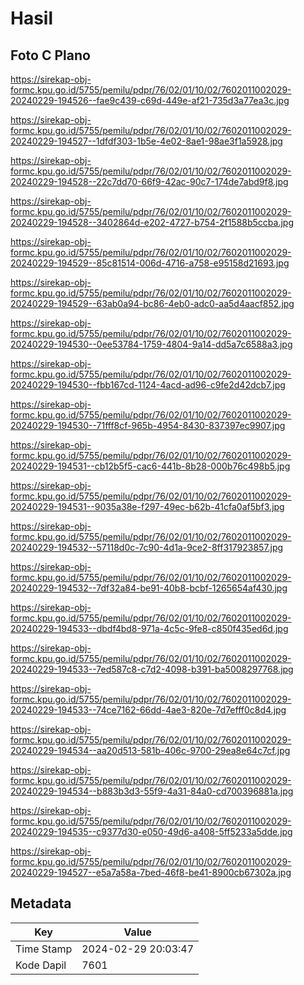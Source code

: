 # Hasil

## Foto C Plano

https://sirekap-obj-formc.kpu.go.id/5755/pemilu/pdpr/76/02/01/10/02/7602011002029-20240229-194526--fae9c439-c69d-449e-af21-735d3a77ea3c.jpg

https://sirekap-obj-formc.kpu.go.id/5755/pemilu/pdpr/76/02/01/10/02/7602011002029-20240229-194527--1dfdf303-1b5e-4e02-8ae1-98ae3f1a5928.jpg

https://sirekap-obj-formc.kpu.go.id/5755/pemilu/pdpr/76/02/01/10/02/7602011002029-20240229-194528--22c7dd70-66f9-42ac-90c7-174de7abd9f8.jpg

https://sirekap-obj-formc.kpu.go.id/5755/pemilu/pdpr/76/02/01/10/02/7602011002029-20240229-194528--3402864d-e202-4727-b754-2f1588b5ccba.jpg

https://sirekap-obj-formc.kpu.go.id/5755/pemilu/pdpr/76/02/01/10/02/7602011002029-20240229-194529--85c81514-006d-4716-a758-e95158d21693.jpg

https://sirekap-obj-formc.kpu.go.id/5755/pemilu/pdpr/76/02/01/10/02/7602011002029-20240229-194529--63ab0a94-bc86-4eb0-adc0-aa5d4aacf852.jpg

https://sirekap-obj-formc.kpu.go.id/5755/pemilu/pdpr/76/02/01/10/02/7602011002029-20240229-194530--0ee53784-1759-4804-9a14-dd5a7c6588a3.jpg

https://sirekap-obj-formc.kpu.go.id/5755/pemilu/pdpr/76/02/01/10/02/7602011002029-20240229-194530--fbb167cd-1124-4acd-ad96-c9fe2d42dcb7.jpg

https://sirekap-obj-formc.kpu.go.id/5755/pemilu/pdpr/76/02/01/10/02/7602011002029-20240229-194530--71fff8cf-965b-4954-8430-837397ec9907.jpg

https://sirekap-obj-formc.kpu.go.id/5755/pemilu/pdpr/76/02/01/10/02/7602011002029-20240229-194531--cb12b5f5-cac6-441b-8b28-000b76c498b5.jpg

https://sirekap-obj-formc.kpu.go.id/5755/pemilu/pdpr/76/02/01/10/02/7602011002029-20240229-194531--9035a38e-f297-49ec-b62b-41cfa0af5bf3.jpg

https://sirekap-obj-formc.kpu.go.id/5755/pemilu/pdpr/76/02/01/10/02/7602011002029-20240229-194532--57118d0c-7c90-4d1a-9ce2-8ff317923857.jpg

https://sirekap-obj-formc.kpu.go.id/5755/pemilu/pdpr/76/02/01/10/02/7602011002029-20240229-194532--7df32a84-be91-40b8-bcbf-1265654af430.jpg

https://sirekap-obj-formc.kpu.go.id/5755/pemilu/pdpr/76/02/01/10/02/7602011002029-20240229-194533--dbdf4bd8-971a-4c5c-9fe8-c850f435ed6d.jpg

https://sirekap-obj-formc.kpu.go.id/5755/pemilu/pdpr/76/02/01/10/02/7602011002029-20240229-194533--7ed587c8-c7d2-4098-b391-ba5008297768.jpg

https://sirekap-obj-formc.kpu.go.id/5755/pemilu/pdpr/76/02/01/10/02/7602011002029-20240229-194533--74ce7162-66dd-4ae3-820e-7d7efff0c8d4.jpg

https://sirekap-obj-formc.kpu.go.id/5755/pemilu/pdpr/76/02/01/10/02/7602011002029-20240229-194534--aa20d513-581b-406c-9700-29ea8e64c7cf.jpg

https://sirekap-obj-formc.kpu.go.id/5755/pemilu/pdpr/76/02/01/10/02/7602011002029-20240229-194534--b883b3d3-55f9-4a31-84a0-cd700396881a.jpg

https://sirekap-obj-formc.kpu.go.id/5755/pemilu/pdpr/76/02/01/10/02/7602011002029-20240229-194535--c9377d30-e050-49d6-a408-5ff5233a5dde.jpg

https://sirekap-obj-formc.kpu.go.id/5755/pemilu/pdpr/76/02/01/10/02/7602011002029-20240229-194527--e5a7a58a-7bed-46f8-be41-8900cb67302a.jpg


## Metadata

| Key        | Value               |
| ---------- | ------------------- |
| Time Stamp | 2024-02-29 20:03:47 |
| Kode Dapil | 7601                |



